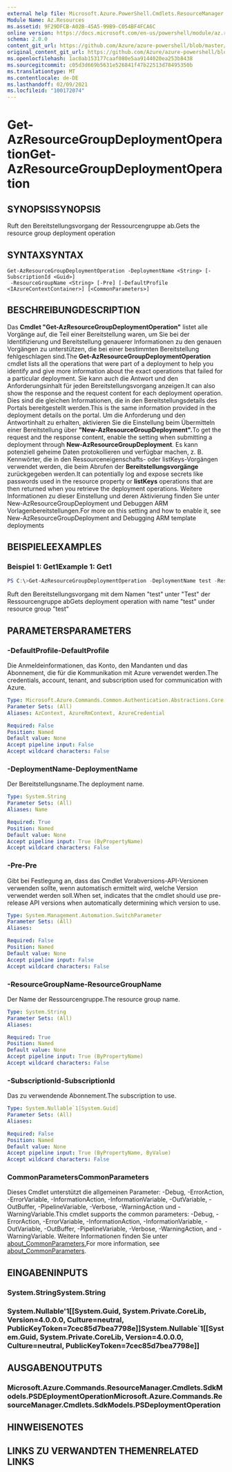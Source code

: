 ```yaml
---
external help file: Microsoft.Azure.PowerShell.Cmdlets.ResourceManager.dll-Help.xml
Module Name: Az.Resources
ms.assetid: 9F29DFCB-A02B-45A5-99B9-C054BF4FCA6C
online version: https://docs.microsoft.com/en-us/powershell/module/az.resources/get-azresourcegroupdeploymentoperation
schema: 2.0.0
content_git_url: https://github.com/Azure/azure-powershell/blob/master/src/Resources/Resources/help/Get-AzResourceGroupDeploymentOperation.md
original_content_git_url: https://github.com/Azure/azure-powershell/blob/master/src/Resources/Resources/help/Get-AzResourceGroupDeploymentOperation.md
ms.openlocfilehash: 1ac0ab153177caaf080e5aa9144020ea253b8438
ms.sourcegitcommit: c05d3d669b5631e526841f47b22513d78495350b
ms.translationtype: MT
ms.contentlocale: de-DE
ms.lasthandoff: 02/09/2021
ms.locfileid: "100172074"
---
```

# <span data-ttu-id="5e0e5-101">Get-AzResourceGroupDeploymentOperation</span><span class="sxs-lookup"><span data-stu-id="5e0e5-101">Get-AzResourceGroupDeploymentOperation</span></span>

## <span data-ttu-id="5e0e5-102">SYNOPSIS</span><span class="sxs-lookup"><span data-stu-id="5e0e5-102">SYNOPSIS</span></span>
<span data-ttu-id="5e0e5-103">Ruft den Bereitstellungsvorgang der Ressourcengruppe ab.</span><span class="sxs-lookup"><span data-stu-id="5e0e5-103">Gets the resource group deployment operation</span></span>

## <span data-ttu-id="5e0e5-104">SYNTAX</span><span class="sxs-lookup"><span data-stu-id="5e0e5-104">SYNTAX</span></span>

```
Get-AzResourceGroupDeploymentOperation -DeploymentName <String> [-SubscriptionId <Guid>]
 -ResourceGroupName <String> [-Pre] [-DefaultProfile <IAzureContextContainer>] [<CommonParameters>]
```

## <span data-ttu-id="5e0e5-105">BESCHREIBUNG</span><span class="sxs-lookup"><span data-stu-id="5e0e5-105">DESCRIPTION</span></span>
<span data-ttu-id="5e0e5-106">Das **Cmdlet "Get-AzResourceGroupDeploymentOperation"** listet alle Vorgänge auf, die Teil einer Bereitstellung waren, um Sie bei der Identifizierung und Bereitstellung genauerer Informationen zu den genauen Vorgängen zu unterstützen, die bei einer bestimmten Bereitstellung fehlgeschlagen sind.</span><span class="sxs-lookup"><span data-stu-id="5e0e5-106">The **Get-AzResourceGroupDeploymentOperation** cmdlet lists all the operations that were part of a deployment to help you identify and give more information about the exact operations that failed for a particular deployment.</span></span>
<span data-ttu-id="5e0e5-107">Sie kann auch die Antwort und den Anforderungsinhalt für jeden Bereitstellungsvorgang anzeigen.</span><span class="sxs-lookup"><span data-stu-id="5e0e5-107">It can also show the response and the request content for each deployment operation.</span></span>
<span data-ttu-id="5e0e5-108">Dies sind die gleichen Informationen, die in den Bereitstellungsdetails des Portals bereitgestellt werden.</span><span class="sxs-lookup"><span data-stu-id="5e0e5-108">This is the same information provided in the deployment details on the portal.</span></span>
<span data-ttu-id="5e0e5-109">Um die Anforderung und den Antwortinhalt zu erhalten, aktivieren Sie die Einstellung beim Übermitteln einer Bereitstellung über **"New-AzResourceGroupDeployment".**</span><span class="sxs-lookup"><span data-stu-id="5e0e5-109">To get the request and the response content, enable the setting when submitting a deployment through **New-AzResourceGroupDeployment**.</span></span>
<span data-ttu-id="5e0e5-110">Es kann potenziell geheime Daten protokollieren und verfügbar machen, z. B. Kennwörter, die in den Ressourceneigenschafts- oder listKeys-Vorgängen verwendet werden, die beim Abrufen der **Bereitstellungsvorgänge** zurückgegeben werden.</span><span class="sxs-lookup"><span data-stu-id="5e0e5-110">It can potentially log and expose secrets like passwords used in the resource property or **listKeys** operations that are then returned when you retrieve the deployment operations.</span></span>
<span data-ttu-id="5e0e5-111">Weitere Informationen zu dieser Einstellung und deren Aktivierung finden Sie unter New-AzResourceGroupDeployment und Debuggen ARM Vorlagenbereitstellungen.</span><span class="sxs-lookup"><span data-stu-id="5e0e5-111">For more on this setting and how to enable it, see New-AzResourceGroupDeployment and Debugging ARM template deployments</span></span>

## <span data-ttu-id="5e0e5-112">BEISPIELE</span><span class="sxs-lookup"><span data-stu-id="5e0e5-112">EXAMPLES</span></span>

### <span data-ttu-id="5e0e5-113">Beispiel 1: Get1</span><span class="sxs-lookup"><span data-stu-id="5e0e5-113">Example 1: Get1</span></span>
```powershell
PS C:\>Get-AzResourceGroupDeploymentOperation -DeploymentName test -ResourceGroupName test
```

<span data-ttu-id="5e0e5-114">Ruft den Bereitstellungsvorgang mit dem Namen "test" unter "Test" der Ressourcengruppe ab</span><span class="sxs-lookup"><span data-stu-id="5e0e5-114">Gets deployment operation with name "test" under resource group "test"</span></span>

## <span data-ttu-id="5e0e5-115">PARAMETERS</span><span class="sxs-lookup"><span data-stu-id="5e0e5-115">PARAMETERS</span></span>

### <span data-ttu-id="5e0e5-116">-DefaultProfile</span><span class="sxs-lookup"><span data-stu-id="5e0e5-116">-DefaultProfile</span></span>
<span data-ttu-id="5e0e5-117">Die Anmeldeinformationen, das Konto, den Mandanten und das Abonnement, die für die Kommunikation mit Azure verwendet werden.</span><span class="sxs-lookup"><span data-stu-id="5e0e5-117">The credentials, account, tenant, and subscription used for communication with Azure.</span></span>

```yaml
Type: Microsoft.Azure.Commands.Common.Authentication.Abstractions.Core.IAzureContextContainer
Parameter Sets: (All)
Aliases: AzContext, AzureRmContext, AzureCredential

Required: False
Position: Named
Default value: None
Accept pipeline input: False
Accept wildcard characters: False
```

### <span data-ttu-id="5e0e5-118">-DeploymentName</span><span class="sxs-lookup"><span data-stu-id="5e0e5-118">-DeploymentName</span></span>
<span data-ttu-id="5e0e5-119">Der Bereitstellungsname.</span><span class="sxs-lookup"><span data-stu-id="5e0e5-119">The deployment name.</span></span>

```yaml
Type: System.String
Parameter Sets: (All)
Aliases: Name

Required: True
Position: Named
Default value: None
Accept pipeline input: True (ByPropertyName)
Accept wildcard characters: False
```

### <span data-ttu-id="5e0e5-120">-Pre</span><span class="sxs-lookup"><span data-stu-id="5e0e5-120">-Pre</span></span>
<span data-ttu-id="5e0e5-121">Gibt bei Festlegung an, dass das Cmdlet Vorabversions-API-Versionen verwenden sollte, wenn automatisch ermittelt wird, welche Version verwendet werden soll.</span><span class="sxs-lookup"><span data-stu-id="5e0e5-121">When set, indicates that the cmdlet should use pre-release API versions when automatically determining which version to use.</span></span>

```yaml
Type: System.Management.Automation.SwitchParameter
Parameter Sets: (All)
Aliases:

Required: False
Position: Named
Default value: None
Accept pipeline input: False
Accept wildcard characters: False
```

### <span data-ttu-id="5e0e5-122">-ResourceGroupName</span><span class="sxs-lookup"><span data-stu-id="5e0e5-122">-ResourceGroupName</span></span>
<span data-ttu-id="5e0e5-123">Der Name der Ressourcengruppe.</span><span class="sxs-lookup"><span data-stu-id="5e0e5-123">The resource group name.</span></span>

```yaml
Type: System.String
Parameter Sets: (All)
Aliases:

Required: True
Position: Named
Default value: None
Accept pipeline input: True (ByPropertyName)
Accept wildcard characters: False
```

### <span data-ttu-id="5e0e5-124">-SubscriptionId</span><span class="sxs-lookup"><span data-stu-id="5e0e5-124">-SubscriptionId</span></span>
<span data-ttu-id="5e0e5-125">Das zu verwendende Abonnement.</span><span class="sxs-lookup"><span data-stu-id="5e0e5-125">The subscription to use.</span></span>

```yaml
Type: System.Nullable`1[System.Guid]
Parameter Sets: (All)
Aliases:

Required: False
Position: Named
Default value: None
Accept pipeline input: True (ByPropertyName, ByValue)
Accept wildcard characters: False
```

### <span data-ttu-id="5e0e5-126">CommonParameters</span><span class="sxs-lookup"><span data-stu-id="5e0e5-126">CommonParameters</span></span>
<span data-ttu-id="5e0e5-127">Dieses Cmdlet unterstützt die allgemeinen Parameter: -Debug, -ErrorAction, -ErrorVariable, -InformationAction, -InformationVariable, -OutVariable, -OutBuffer, -PipelineVariable, -Verbose, -WarningAction und -WarningVariable.</span><span class="sxs-lookup"><span data-stu-id="5e0e5-127">This cmdlet supports the common parameters: -Debug, -ErrorAction, -ErrorVariable, -InformationAction, -InformationVariable, -OutVariable, -OutBuffer, -PipelineVariable, -Verbose, -WarningAction, and -WarningVariable.</span></span> <span data-ttu-id="5e0e5-128">Weitere Informationen finden Sie unter [about_CommonParameters.](http://go.microsoft.com/fwlink/?LinkID=113216)</span><span class="sxs-lookup"><span data-stu-id="5e0e5-128">For more information, see [about_CommonParameters](http://go.microsoft.com/fwlink/?LinkID=113216).</span></span>

## <span data-ttu-id="5e0e5-129">EINGABEN</span><span class="sxs-lookup"><span data-stu-id="5e0e5-129">INPUTS</span></span>

### <span data-ttu-id="5e0e5-130">System.String</span><span class="sxs-lookup"><span data-stu-id="5e0e5-130">System.String</span></span>

### <span data-ttu-id="5e0e5-131">System.Nullable'1[[System.Guid, System.Private.CoreLib, Version=4.0.0.0, Culture=neutral, PublicKeyToken=7cec85d7bea7798e]]</span><span class="sxs-lookup"><span data-stu-id="5e0e5-131">System.Nullable\`1[[System.Guid, System.Private.CoreLib, Version=4.0.0.0, Culture=neutral, PublicKeyToken=7cec85d7bea7798e]]</span></span>

## <span data-ttu-id="5e0e5-132">AUSGABEN</span><span class="sxs-lookup"><span data-stu-id="5e0e5-132">OUTPUTS</span></span>

### <span data-ttu-id="5e0e5-133">Microsoft.Azure.Commands.ResourceManager.Cmdlets.SdkModels.PSDEploymentOperation</span><span class="sxs-lookup"><span data-stu-id="5e0e5-133">Microsoft.Azure.Commands.ResourceManager.Cmdlets.SdkModels.PSDeploymentOperation</span></span>

## <span data-ttu-id="5e0e5-134">HINWEISE</span><span class="sxs-lookup"><span data-stu-id="5e0e5-134">NOTES</span></span>

## <span data-ttu-id="5e0e5-135">LINKS ZU VERWANDTEN THEMEN</span><span class="sxs-lookup"><span data-stu-id="5e0e5-135">RELATED LINKS</span></span>
